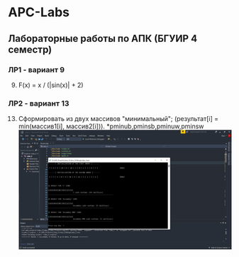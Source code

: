 # APC-Labs
## Лабораторные работы по АПК (БГУИР 4 семестр)
### ЛР1 - вариант 9
9. F(x) = x / (|sin(x)| + 2)
### ЛР2 - вариант 13
13. Сформировать из двух массивов "минимальный"; (результат[i] = min(массив1[i],
массив2[i])). *pminub,pminsb,pminuw,pminsw
![Иллюстрация к проекту](https://github.com/Vladis88/APC-Labs/raw/master/Laba_2/Результат_работы_программы.png)
